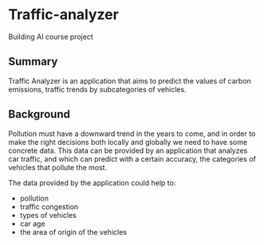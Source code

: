 # Traffic-analyzer

Building AI course project


## Summary

Traffic Analyzer is an application that aims to predict the values of carbon emissions, traffic trends by subcategories of vehicles.

## Background

Pollution must have a downward trend in the years to come, and in order to make the right decisions both locally and globally we need to have some concrete data. This data can be provided by an application that analyzes car traffic, and which can predict with a certain accuracy, the categories of vehicles that pollute the most.

The data provided by the application could help to:
  * pollution
  * traffic congestion
  * types of vehicles
  * car age
  * the area of origin of the vehicles
